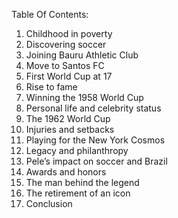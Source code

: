 Table Of Contents:

1. Childhood in poverty
2. Discovering soccer
3. Joining Bauru Athletic Club
4. Move to Santos FC
5. First World Cup at 17
6. Rise to fame
7. Winning the 1958 World Cup
8. Personal life and celebrity status
9. The 1962 World Cup
10. Injuries and setbacks
11. Playing for the New York Cosmos
12. Legacy and philanthropy
13. Pele’s impact on soccer and Brazil
14. Awards and honors
15. The man behind the legend
16. The retirement of an icon
17. Conclusion